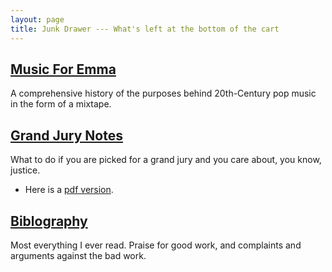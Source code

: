 ```yaml
---
layout: page
title: Junk Drawer --- What's left at the bottom of the cart
---
```





## [Music For Emma](MusicForEmma.html) 
A comprehensive history of the purposes behind 20th-Century pop music in the form of a mixtape.

## [Grand Jury Notes](http://github.com/grannycart/grand-jury)
What to do if you are picked for a grand jury and you care about, you know, justice.
* Here is a [pdf version](./grand-jury-notes.pdf).

## [Biblography](http://grannycart.net/bibliography/)
Most everything I ever read. Praise for good work, and complaints and arguments against the bad work.




